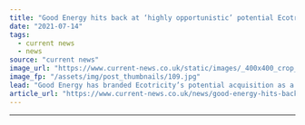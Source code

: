 ```yaml
---
title: "Good Energy hits back at ‘highly opportunistic’ potential Ecotricity takeover"
date: "2021-07-14"
tags: 
  - current news
  - news
source: "current news"
image_url: "https://www.current-news.co.uk/static/images/_400x400_crop_center-center/Zap-Map-on-phone-credit-Good-Energy.jpg"
image_fp: "/assets/img/post_thumbnails/109.jpg"
lead: "​Good Energy has branded Ecotricity’s potential acquisition as a “highly opportunistic approach” following the latter making three indicative offers for the company."
article_url: "https://www.current-news.co.uk/news/good-energy-hits-back-at-highly-opportunistic-potential-ecotricity-takeover?utm_source=rss-feeds&utm_medium=rss&utm_campaign=rss"
---
```


---
